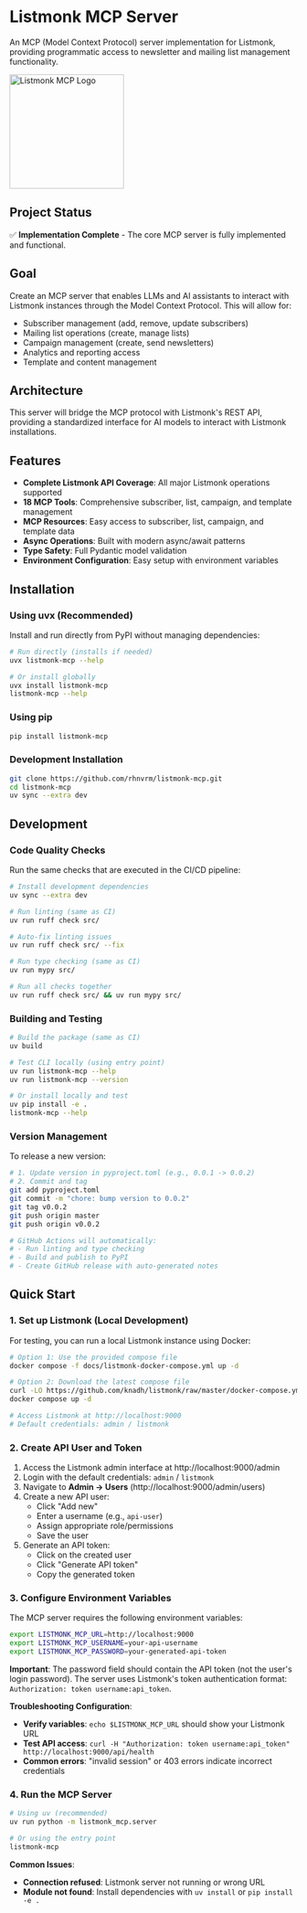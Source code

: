 # Listmonk MCP Server

An MCP (Model Context Protocol) server implementation for Listmonk, providing programmatic access to newsletter and mailing list management functionality.

<image width=200px src="docs/logo.png" alt="Listmonk MCP Logo">

## Project Status

✅ **Implementation Complete** - The core MCP server is fully implemented and functional.

## Goal

Create an MCP server that enables LLMs and AI assistants to interact with Listmonk instances through the Model Context Protocol. This will allow for:

- Subscriber management (add, remove, update subscribers)
- Mailing list operations (create, manage lists)
- Campaign management (create, send newsletters)
- Analytics and reporting access
- Template and content management

## Architecture

This server will bridge the MCP protocol with Listmonk's REST API, providing a standardized interface for AI models to interact with Listmonk installations.

## Features

- **Complete Listmonk API Coverage**: All major Listmonk operations supported
- **18 MCP Tools**: Comprehensive subscriber, list, campaign, and template management
- **MCP Resources**: Easy access to subscriber, list, campaign, and template data
- **Async Operations**: Built with modern async/await patterns
- **Type Safety**: Full Pydantic model validation
- **Environment Configuration**: Easy setup with environment variables

## Installation

### Using uvx (Recommended)

Install and run directly from PyPI without managing dependencies:

```bash
# Run directly (installs if needed)
uvx listmonk-mcp --help

# Or install globally
uvx install listmonk-mcp
listmonk-mcp --help
```

### Using pip

```bash
pip install listmonk-mcp
```

### Development Installation

```bash
git clone https://github.com/rhnvrm/listmonk-mcp.git
cd listmonk-mcp
uv sync --extra dev
```

## Development

### Code Quality Checks

Run the same checks that are executed in the CI/CD pipeline:

```bash
# Install development dependencies
uv sync --extra dev

# Run linting (same as CI)
uv run ruff check src/

# Auto-fix linting issues
uv run ruff check src/ --fix

# Run type checking (same as CI)
uv run mypy src/

# Run all checks together
uv run ruff check src/ && uv run mypy src/
```

### Building and Testing

```bash
# Build the package (same as CI)
uv build

# Test CLI locally (using entry point)
uv run listmonk-mcp --help
uv run listmonk-mcp --version

# Or install locally and test
uv pip install -e .
listmonk-mcp --help
```

### Version Management

To release a new version:

```bash
# 1. Update version in pyproject.toml (e.g., 0.0.1 -> 0.0.2)
# 2. Commit and tag
git add pyproject.toml
git commit -m "chore: bump version to 0.0.2"
git tag v0.0.2
git push origin master
git push origin v0.0.2

# GitHub Actions will automatically:
# - Run linting and type checking
# - Build and publish to PyPI  
# - Create GitHub release with auto-generated notes
```

## Quick Start

### 1. Set up Listmonk (Local Development)

For testing, you can run a local Listmonk instance using Docker:

```bash
# Option 1: Use the provided compose file
docker compose -f docs/listmonk-docker-compose.yml up -d

# Option 2: Download the latest compose file
curl -LO https://github.com/knadh/listmonk/raw/master/docker-compose.yml
docker compose up -d

# Access Listmonk at http://localhost:9000
# Default credentials: admin / listmonk
```

### 2. Create API User and Token

1. Access the Listmonk admin interface at http://localhost:9000/admin
2. Login with the default credentials: `admin` / `listmonk`
3. Navigate to **Admin → Users** (http://localhost:9000/admin/users)
4. Create a new API user:
   - Click "Add new"
   - Enter a username (e.g., `api-user`)
   - Assign appropriate role/permissions
   - Save the user
5. Generate an API token:
   - Click on the created user
   - Click "Generate API token"
   - Copy the generated token

### 3. Configure Environment Variables

The MCP server requires the following environment variables:

```bash
export LISTMONK_MCP_URL=http://localhost:9000
export LISTMONK_MCP_USERNAME=your-api-username
export LISTMONK_MCP_PASSWORD=your-generated-api-token
```

**Important**: The password field should contain the API token (not the user's login password). The server uses Listmonk's token authentication format: `Authorization: token username:api_token`.

**Troubleshooting Configuration**:
- **Verify variables**: `echo $LISTMONK_MCP_URL` should show your Listmonk URL
- **Test API access**: `curl -H "Authorization: token username:api_token" http://localhost:9000/api/health`
- **Common errors**: "invalid session" or 403 errors indicate incorrect credentials

### 4. Run the MCP Server

```bash
# Using uv (recommended)
uv run python -m listmonk_mcp.server

# Or using the entry point
listmonk-mcp
```

**Common Issues**:
- **Connection refused**: Listmonk server not running or wrong URL
- **Module not found**: Install dependencies with `uv install` or `pip install -e .`

